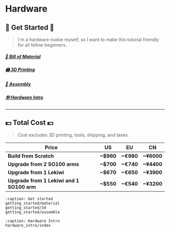 # Hardware

## 🚀 Get Started 🚀

> I'm a hardware rookie myself, so I want to make this tutorial friendly for all fellow beginners.

##### [🛒 Bill of Material](getting_started/material)

##### [🖨️ 3D Printing](getting_started/3d)

##### [🔨 Assembly](getting_started/assemble)

##### [🛠️ Hardware Intro](hardware_intro/index)

---

## 💵 Total Cost 💵

> Cost excludes 3D printing, tools, shipping, and taxes.
> 

| Price | US | EU | CN |
| --- | --- | --- | --- |
| **Build from Scratch** | **~$960** | **~€980** | **~¥6000** |
| **Upgrade from 2 SO100 arms** | **~$700** | **~€740** | **~¥4400** |
| **Upgrade from 1 Lekiwi** | **~$670** | **~€650** | **~¥3900** |
| **Upgrade from 1 Lekiwi and 1 SO100 arm** | **~$550** | **~€540** | **~¥3200** |

```{toctree}
:caption: Get started
getting_started/material
getting_started/3d
getting_started/assemble
```

```{toctree}
:caption: Hardware Intro
hardware_intro/index
```


